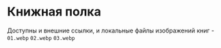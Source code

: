 # Книжная полка

Доступны и внешние ссылки, и локальные файлы изображений книг - `01.webp` `02.webp` `03.webp`
